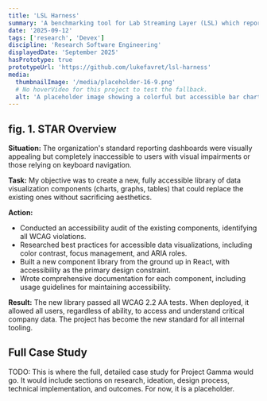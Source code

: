 ```yaml
---
title: 'LSL Harness'
summary: 'A benchmarking tool for Lab Streaming Layer (LSL) which reports jitter, latency, and dropped packets'
date: '2025-09-12'
tags: ['research', 'Devex']
discipline: 'Research Software Engineering'
displayedDate: 'September 2025'
hasPrototype: true
prototypeUrl: 'https://github.com/lukefavret/lsl-harness'
media:
  thumbnailImage: '/media/placeholder-16-9.png'
  # No hoverVideo for this project to test the fallback.
  alt: 'A placeholder image showing a colorful but accessible bar chart.'
---
```


## fig. 1. STAR Overview

**Situation:** The organization's standard reporting dashboards were visually appealing but completely inaccessible to users with visual impairments or those relying on keyboard navigation.

**Task:** My objective was to create a new, fully accessible library of data visualization components (charts, graphs, tables) that could replace the existing ones without sacrificing aesthetics.

**Action:**
- Conducted an accessibility audit of the existing components, identifying all WCAG violations.
- Researched best practices for accessible data visualizations, including color contrast, focus management, and ARIA roles.
- Built a new component library from the ground up in React, with accessibility as the primary design constraint.
- Wrote comprehensive documentation for each component, including usage guidelines for maintaining accessibility.

**Result:** The new library passed all WCAG 2.2 AA tests. When deployed, it allowed all users, regardless of ability, to access and understand critical company data. The project has become the new standard for all internal tooling.

## Full Case Study

TODO: This is where the full, detailed case study for Project Gamma would go. It would include sections on research, ideation, design process, technical implementation, and outcomes. For now, it is a placeholder.
